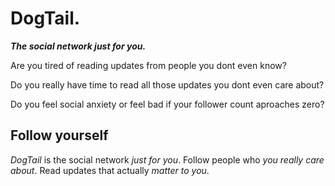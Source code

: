 # DogTail.


___The social network just for you.___


Are you tired of reading updates from people you dont even know? 

Do you really have time to read all those updates you dont even care about?

Do you feel social anxiety or feel bad if your follower count aproaches zero?

## Follow yourself

*DogTail* is the social network _just for you_. 
Follow people who _you really care about_.
Read updates that actually _matter to you_.

